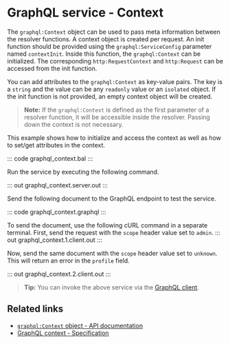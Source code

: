 # GraphQL service - Context

The `graphql:Context` object can be used to pass meta information between the resolver functions. A context object is created per request. An init function should be provided using the `graphql:ServiceConfig` parameter named `contextInit`. Inside this function, the `graphql:Context` can be initialized. The corresponding `http:RequestContext` and `http:Request` can be accessed from the init function.

You can add attributes to the `graphql:Context` as key-value pairs. The key is a `string` and the value can be any `readonly` value or an `isolated` object. If the init function is not provided, an empty context object will be created.

>**Note:** If the `graphql:Context` is defined as the first parameter of a resolver function, it will be accessible inside the resolver. Passing down the context is not necessary.

This example shows how to initialize and access the context as well as how to set/get attributes in the context.

::: code graphql_context.bal :::

Run the service by executing the following command.

::: out graphql_context.server.out :::

Send the following document to the GraphQL endpoint to test the service.

::: code graphql_context.graphql :::

To send the document, use the following cURL command in a separate terminal. First, send the request with the `scope` header value set to `admin`.
::: out graphql_context.1.client.out :::

Now, send the same document with the `scope` header value set to `unknown`. This will return an error in the `profile` field.

::: out graphql_context.2.client.out :::

>**Tip:** You can invoke the above service via the [GraphQL client](/learn/by-example/graphql-client-query-endpoint/).

## Related links
- [`graphql:Context` object - API documentation](https://lib.ballerina.io/ballerina/graphql/latest/classes/Context)
- [GraphQL context - Specification](/spec/graphql/#8-context)

